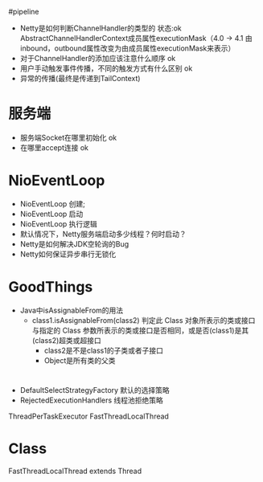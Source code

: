 #pipeline
  + Netty是如何判断ChannelHandler的类型的 状态:ok AbstractChannelHandlerContext成员属性executionMask（4.0 -> 4.1 由inbound，outbound属性改变为由成员属性executionMask来表示）
  + 对于ChannelHandler的添加应该注意什么顺序 ok 
  + 用户手动触发事件传播，不同的触发方式有什么区别  ok 
  + 异常的传播(最终是传递到TailContext)


# 服务端
 + 服务端Socket在哪里初始化 ok
 + 在哪里accept连接 ok

# NioEventLoop  
   + NioEventLoop 创建;
   + NioEventLoop 启动
   + NioEventLoop 执行逻辑
   + 默认情况下，Netty服务端启动多少线程？何时启动？
   + Netty是如何解决JDK空轮询的Bug
   + Netty如何保证异步串行无锁化
   
   
# GoodThings
+ Java中isAssignableFrom的用法
  - class1.isAssignableFrom(class2) 判定此 Class 对象所表示的类或接口与指定的 Class 参数所表示的类或接口是否相同，或是否(class1)是其(class2)超类或超接口
    + class2是不是class1的子类或者子接口
    + Object是所有类的父类
    
    
# 
+ DefaultSelectStrategyFactory 默认的选择策略
+ RejectedExecutionHandlers 线程池拒绝策略


ThreadPerTaskExecutor
FastThreadLocalThread

# Class 
FastThreadLocalThread extends Thread 
